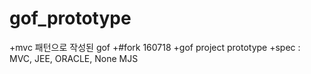 # gof_prototype
+mvc 패턴으로 작성된 gof
 +#fork 160718
 +gof project prototype
 +spec : MVC, JEE, ORACLE, None MJS
